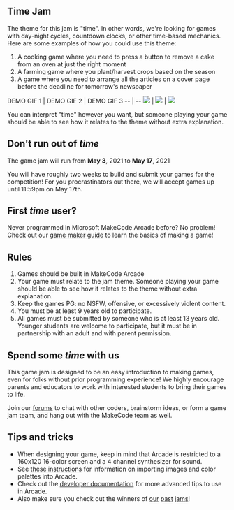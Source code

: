 ## Time Jam

The theme for this jam is "time". In other words, we're looking for games with day-night cycles, countdown clocks, or other time-based mechanics. Here are some examples of how you could use this theme:

1. A cooking game where you need to press a button to remove a cake from an oven at just the right moment
2. A farming game where you plant/harvest crops based on the season
3. A game where you need to arrange all the articles on a cover page before the deadline for tomorrow's newspaper

DEMO GIF 1 | DEMO GIF 2 | DEMO GIF 3
-- | --
![](/static/gamejam/jams/time/assets/demo-1.gif) | ![](/static/gamejam/jams/time/assets/demo-2.gif) | ![](/static/gamejam/jams/time/assets/demo-3.gif)

You can interpret "time" however you want, but someone playing your game should be able to see how it relates to the theme without extra explanation.

## Don't run out of *time*
The game jam will run from **May 3**, 2021 to **May 17**, 2021

You will have roughly two weeks to build and submit your games for the competition! For you procrastinators out there, we will accept games up until 11:59pm on May 17th.

## First *time* user?

Never programmed in Microsoft MakeCode Arcade before? No problem! Check out our [game maker guide](https://arcade.makecode.com/--skillmap) to learn the basics of making a game!

## Rules

1. Games should be built in MakeCode Arcade
2. Your game must relate to the jam theme. Someone playing your game should be able to see how it relates to the theme without extra explanation.
3. Keep the games PG: no NSFW, offensive, or excessively violent content.
4. You must be at least 9 years old to participate.
5. All games must be submitted by someone who is at least 13 years old. Younger students are welcome to participate, but it must be in partnership with an adult and with parent permission.

## Spend some *time* with us

This game jam is designed to be an easy introduction to making games, even for folks without prior programming experience! We highly encourage parents and educators to work with interested students to bring their games to life.

Join our [forums](https://forum.makecode.com) to chat with other coders, brainstorm ideas, or form a game jam team, and hang out with the MakeCode team as well.

## Tips and tricks

* When designing your game, keep in mind that Arcade is restricted to a 160x120 16-color screen and a 4 channel synthesizer for sound.
* See [these instructions](https://arcade.makecode.com/developer/images) for information on importing images and color palettes into Arcade.
* Check out the [developer documentation](https://arcade.makecode.com/developer) for more advanced tips to use in Arcade.
* Also make sure you check out the winners of [our][traffic-jam] [past][garden-jam] [jams][ocean-jam]!

[traffic-jam]: https://arcade.makecode.com/gamejam/traffic
[ocean-jam]: https://arcade.makecode.com/gamejam/ocean
[garden-jam]: https://arcade.makecode.com/gamejam/garden